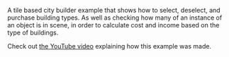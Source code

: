 A tile based city builder example that shows how to select, deselect, and purchase building types. As well as checking how many of an instance of an object is in scene, in order to calculate cost and income based on the type of buildings.

Check out [the YouTube video](https://youtu.be/It0-QxpQtII) explaining how this example was made.
